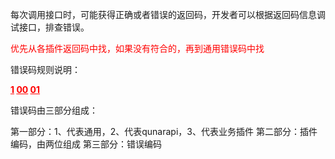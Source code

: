 每次调用接口时，可能获得正确或者错误的返回码，开发者可以根据返回码信息调试接口，排查错误。

<p><font color="#ff0000">优先从各插件返回码中找，如果没有符合的，再到通用错误码中找</font></p>

错误码规则说明：

<p><font color="#ff0000"><b><ins>1</ins></b></font><font color="#000000"><b> </b></font><font color="#ff0000"><b><ins>00</ins></b></font><font color="#000000"><b>  </b></font><font color="#ff0000"><b><ins>01</ins></b></font></p>

错误码由三部分组成：

第一部分：1、代表通用，2、代表qunarapi，3、代表业务插件
第二部分：插件编码，由两位组成
第三部分：错误编码
